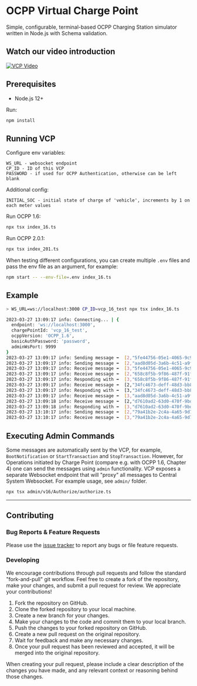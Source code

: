 # OCPP Virtual Charge Point

Simple, configurable, terminal-based OCPP Charging Station simulator written in Node.js with Schema validation.

## Watch our video introduction

[![VCP Video](https://img.youtube.com/vi/YsXjnk0mhfA/0.jpg)](https://www.youtube.com/watch?v=YsXjnk0mhfA)

## Prerequisites

- Node.js 12+

Run:

```bash
npm install
```

## Running VCP

Configure env variables:

```
WS_URL - websocket endpoint
CP_ID - ID of this VCP
PASSWORD - if used for OCPP Authentication, otherwise can be left blank
```

Additional config:
```
INITIAL_SOC - initial state of charge of 'vehicle', increments by 1 on each meter values
```

Run OCPP 1.6:

```bash
npx tsx index_16.ts
```

Run OCPP 2.0.1:

```bash
npx tsx index_201.ts
```

When testing different configurations, you can create multiple `.env` files and pass the env file as an argument, for example:

```bash
npm start -- --env-file=.env index_16.ts
```

## Example

```bash
> WS_URL=ws://localhost:3000 CP_ID=vcp_16_test npx tsx index_16.ts

2023-03-27 13:09:17 info: Connecting... | {
  endpoint: 'ws://localhost:3000',
  chargePointId: 'vcp_16_test',
  ocppVersion: 'OCPP_1.6',
  basicAuthPassword: 'password',
  adminWsPort: 9999
}
2023-03-27 13:09:17 info: Sending message ➡️  [2,"5fe44756-05e1-4065-9c91-11b456b55913","BootNotification",{"chargePointVendor":"Solidstudio","chargePointModel":"test","chargePointSerialNumber":"S001","firmwareVersion":"1.0.0"}]
2023-03-27 13:09:17 info: Sending message ➡️  [2,"aad8d05d-3a6b-4c51-a9fc-7275d4a6cbc3","StatusNotification",{"connectorId":1,"errorCode":"NoError","status":"Available"}]
2023-03-27 13:09:17 info: Receive message ⬅️  [3,"5fe44756-05e1-4065-9c91-11b456b55913",{"currentTime":"2023-03-27T11:09:17.883Z","interval":30,"status":"Accepted"}]
2023-03-27 13:09:17 info: Receive message ⬅️  [2,"658c8f5b-9f86-487f-91f8-1d656453978a","ChangeConfiguration",{"key":"MeterValueSampleInterval","value":"60"}]
2023-03-27 13:09:17 info: Responding with ➡️  [3,"658c8f5b-9f86-487f-91f8-1d656453978a",{"status":"Accepted"}]
2023-03-27 13:09:17 info: Receive message ⬅️  [2,"34fc4673-deff-48d3-bb8e-d94d75fa619a","GetConfiguration",{"key":["SupportedFeatureProfiles"]}]
2023-03-27 13:09:17 info: Responding with ➡️  [3,"34fc4673-deff-48d3-bb8e-d94d75fa619a",{"configurationKey":[{"key":"SupportedFeatureProfiles","readonly":true,"value":"Core,FirmwareManagement,LocalAuthListManagement,Reservation,SmartCharging,RemoteTrigger"},{"key":"ChargeProfileMaxStackLevel","readonly":true,"value":"99"},{"key":"HeartbeatInterval","readonly":false,"value":"300"},{"key":"GetConfigurationMaxKeys","readonly":true,"value":"99"}]}]
2023-03-27 13:09:17 info: Receive message ⬅️  [3,"aad8d05d-3a6b-4c51-a9fc-7275d4a6cbc3",{}]
2023-03-27 13:09:18 info: Receive message ⬅️  [2,"d7610ad2-63d0-470f-9bd9-6e47d5483429","SetChargingProfile",{"connectorId":0,"csChargingProfiles":{"chargingProfileId":30,"stackLevel":0,"chargingProfilePurpose":"ChargePointMaxProfile","chargingProfileKind":"Absolute","chargingSchedule":{"chargingRateUnit":"A","chargingSchedulePeriod":[{"startPeriod":0,"limit":10.0}]}}}]
2023-03-27 13:09:18 info: Responding with ➡️  [3,"d7610ad2-63d0-470f-9bd9-6e47d5483429",{"status":"Accepted"}]
2023-03-27 13:10:17 info: Sending message ➡️  [2,"79a41b2e-2c4a-4a65-9d7e-417967a8f95f","Heartbeat",{}]
2023-03-27 13:10:17 info: Receive message ⬅️  [3,"79a41b2e-2c4a-4a65-9d7e-417967a8f95f",{"currentTime":"2023-03-27T11:10:17.955Z"}]
```

## Executing Admin Commands

Some messages are automatically sent by the VCP, for example, `BootNotification` or `StartTransaction` and `StopTransaction`.
However, for Operations initiated by Charge Point (compare e.g. with OCPP 1.6, Chapter 4) one can send the messages using `admin` functionality.
VCP exposes a separate Websocket endpoint that will "proxy" all messages to Central System Websocket.
For example usage, see `admin/` folder.

```bash
npx tsx admin/v16/Authorize/authorize.ts
```

---

## Contributing

### Bug Reports & Feature Requests

Please use the [issue tracker](https://github.com/solidstudiosh/ocpp-virtual-charge-point/issues) to report any bugs or file feature requests.

### Developing

We encourage contributions through pull requests and follow the standard "fork-and-pull" git workflow. Feel free to create a fork of the repository, make your changes, and submit a pull request for review. We appreciate your contributions!

1. Fork the repository on GitHub.
2. Clone the forked repository to your local machine.
3. Create a new branch for your changes.
4. Make your changes to the code and commit them to your local branch.
5. Push the changes to your forked repository on GitHub.
6. Create a new pull request on the original repository.
7. Wait for feedback and make any necessary changes.
8. Once your pull request has been reviewed and accepted, it will be merged into the original repository.

When creating your pull request, please include a clear description of the changes you have made, and any relevant context or reasoning behind those changes.
